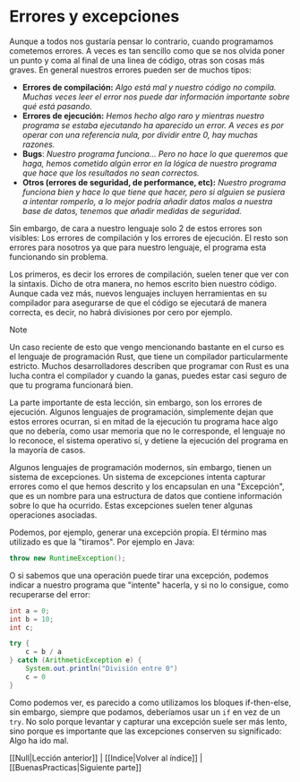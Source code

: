 # Errores y excepciones

Aunque a todos nos gustaría pensar lo contrario, cuando programamos cometemos errores. A veces es tan sencillo como que se nos olvida poner un punto y coma al final de una linea de código, otras son cosas más graves. En general nuestros errores pueden ser de muchos tipos:

- **Errores de compilación:**
	_Algo está mal y nuestro código no compila. Muchas veces leer el error nos puede dar información importante sobre qué está pasando._
- **Errores de ejecución:**
	_Hemos hecho algo raro y mientras nuestro programa se estaba ejecutando ha aparecido un error. A veces es por operar con una referencia nula, por dividir entre 0, hay muchas razones._
- **Bugs**:
	_Nuestro programa funciona... Pero no hace lo que queremos que haga, hemos cometido algún error en la lógica de nuestro programa que hace que los resultados no sean correctos._
- **Otros (errores de seguridad, de performance, etc):**
	_Nuestro programa funciona bien y hace lo que tiene que hacer, pero si alguien se pusiera a intentar romperlo, a lo mejor podría añadir datos malos a nuestra base de datos, tenemos que añadir medidas de seguridad._

Sin embargo, de cara a nuestro lenguaje solo 2 de estos errores son visibles: Los errores de compilación y los errores de ejecución. El resto son errores para nosotros ya que para nuestro lenguaje, el programa esta funcionando sin problema.

Los primeros, es decir los errores de compilación, suelen tener que ver con la sintaxis. Dicho de otra manera, no hemos escrito bien nuestro código. Aunque cada vez más, nuevos lenguajes incluyen herramientas en su compilador para asegurarse de que el código se ejecutará de manera correcta, es decir, no habrá divisiones por cero por ejemplo.

> [!NOTE]
> Un caso reciente de esto que vengo mencionando bastante en el curso es el lenguaje de programación Rust, que tiene un compilador particularmente estricto. Muchos desarrolladores describen que programar con Rust es una lucha contra el compilador y cuando la ganas, puedes estar casi seguro de que tu programa funcionará bien.

La parte importante de esta lección, sin embargo, son los errores de ejecución. Algunos lenguajes de programación, simplemente dejan que estos errores ocurran, si en mitad de la ejecución tu programa hace algo que no debería, como usar memoria que no le corresponde, el lenguaje no lo reconoce, el sistema operativo sí, y detiene la ejecución del programa en la mayoría de casos.

Algunos lenguajes de programación modernos, sin embargo, tienen un sistema de excepciones. Un sistema de excepciones intenta capturar errores como el que hemos descrito y los encapsulan en una "Excepción", que es un nombre para una estructura de datos que contiene información sobre lo que ha ocurrido. Estas excepciones suelen tener algunas operaciones asociadas.

Podemos, por ejemplo, generar una excepción propia. El término mas utilizado es que la "tiramos". Por ejemplo en Java:

```java
throw new RuntimeException();
```

O si sabemos que una operación puede tirar una excepción, podemos indicar a nuestro programa que "intente" hacerla, y si no lo consigue, como recuperarse del error:

```java
int a = 0;
int b = 10;
int c;

try {
	c = b / a
} catch (ArithmeticException e) {
	System.out.println("División entre 0")
	c = 0
}
```

Como podemos ver, es parecido a como utilizamos los bloques if-then-else, sin embargo, siempre que podamos, deberíamos usar un `if` en vez de un `try`. No solo porque levantar y capturar una excepción suele ser más lento, sino porque es importante que las excepciones conserven su significado: Algo ha ido mal.

[[Null|Lección anterior]] | [[Indice|Volver al índice]] | [[BuenasPracticas|Siguiente parte]]